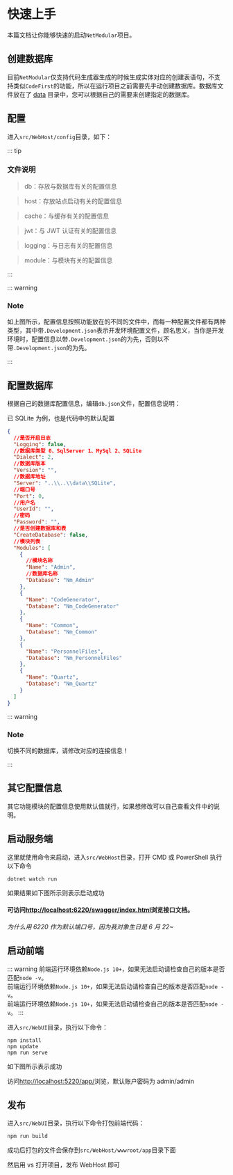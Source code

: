 # 快速上手

本篇文档让你能够快速的启动`NetModular`项目。

## 创建数据库

目前`NetModular`仅支持代码生成器生成的时候生成实体对应的创建表语句，不支持类似`CodeFirst`的功能，所以在运行项目之前需要先手动创建数据库。数据库文件放在了 [data](https://github.com/iamoldli/NetModular/tree/master/data) 目录中，您可以根据自己的需要来创建指定的数据库。

## 配置

进入`src/WebHost/config`目录，如下：

<nm-img id="20190821142628"/>

::: tip

### 文件说明

> db：存放与数据库有关的配置信息

> host：存放站点启动有关的配置信息

> cache：与缓存有关的配置信息

> jwt：与 JWT 认证有关的配置信息

> logging：与日志有关的配置信息

> module：与模块有关的配置信息

:::

::: warning

### Note

如上图所示，配置信息按照功能放在的不同的文件中，而每一种配置文件都有两种类型，其中带`.Development.json`表示开发环境配置文件，顾名思义，当你是开发环境时，配置信息以带`.Development.json`的为先，否则以不带`.Development.json`的为先。

:::

## 配置数据库

根据自己的数据库配置信息，编辑`db.json`文件，配置信息说明：

已 SQLite 为例，也是代码中的默认配置

```json
{
  //是否开启日志
  "Logging": false,
  //数据库类型 0、SqlServer 1、MySql 2、SQLite
  "Dialect": 2,
  //数据库版本
  "Version": "",
  //数据库地址
  "Server": "..\\..\\data\\SQLite",
  //端口号
  "Port": 0,
  //用户名
  "UserId": "",
  //密码
  "Password": "",
  //是否创建数据库和表
  "CreateDatabase": false,
  //模块列表
  "Modules": [
    {
      //模块名称
      "Name": "Admin",
      //数据库名称
      "Database": "Nm_Admin"
    },
    {
      "Name": "CodeGenerator",
      "Database": "Nm_CodeGenerator"
    },
    {
      "Name": "Common",
      "Database": "Nm_Common"
    },
    {
      "Name": "PersonnelFiles",
      "Database": "Nm_PersonnelFiles"
    },
    {
      "Name": "Quartz",
      "Database": "Nm_Quartz"
    }
  ]
}
```

::: warning

### Note

切换不同的数据库，请修改对应的连接信息！

:::

## 其它配置信息

其它功能模块的配置信息使用默认值就行，如果想修改可以自己查看文件中的说明。

## 启动服务端

这里就使用命令来启动，进入`src/WebHost`目录，打开 CMD 或 PowerShell 执行以下命令

```
dotnet watch run
```

如果结果如下图所示则表示启动成功

<nm-img id="20190821144717"/>

#### 可访问[http://localhost:6220/swagger/index.html](http://localhost:6220/swagger/index.html)浏览接口文档。

_为什么用 6220 作为默认端口号，因为我对象生日是 6 月 22~_

<nm-img id="20190821145531"/>

## 启动前端

::: warning
前端运行环境依赖`Node.js 10+`，如果无法启动请检查自己的版本是否匹配`node -v`。  
前端运行环境依赖`Node.js 10+`，如果无法启动请检查自己的版本是否匹配`node -v`。  
前端运行环境依赖`Node.js 10+`，如果无法启动请检查自己的版本是否匹配`node -v`。
:::

进入`src/WebUI`目录，执行以下命令：

```
npm install
npm update
npm run serve
```

如下图所示表示成功

<nm-img id="20190821145614"/>

访问[http://localhost:5220/app/](http://localhost:5220/app/)浏览，默认账户密码为 admin/admin

## 发布

进入`src/WebUI`目录，执行以下命令打包前端代码：

```
npm run build
```

成功后打包的文件会保存到`src/WebHost/wwwroot/app`目录下面

然后用 vs 打开项目，发布 WebHost 即可
